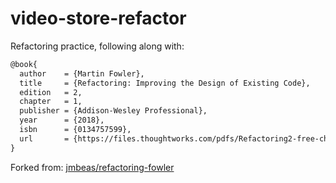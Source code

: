 # video-store-refactor

Refactoring practice, following along with:

```tex
@book{
  author    = {Martin Fowler},
  title     = {Refactoring: Improving the Design of Existing Code},
  edition   = 2,
  chapter   = 1,
  publisher = {Addison-Wesley Professional},
  year      = {2018},
  isbn      = {0134757599},
  url       = {https://files.thoughtworks.com/pdfs/Refactoring2-free-chapter.pdf}
}
```
  
  
Forked from: [jmbeas/refactoring-fowler](https://github.com/jmbeas/refactoring-fowler)
